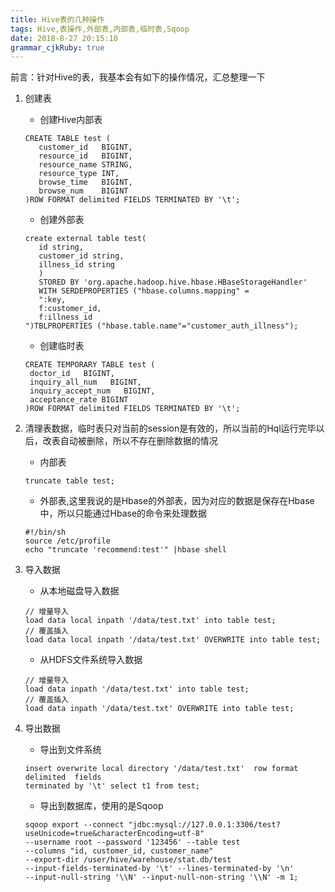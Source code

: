 ```yaml
---
title: Hive表的几种操作 
tags: Hive,表操作,外部表,内部表,临时表,Sqoop
date: 2018-8-27 20:15:10
grammar_cjkRuby: true
---
```

前言：针对Hive的表，我基本会有如下的操作情况，汇总整理一下

 1. 创建表
	 * 创建Hive内部表
	 ```
	 CREATE TABLE test (
		customer_id   BIGINT,
		resource_id   BIGINT,
		resource_name STRING,
		resource_type INT,
		browse_time   BIGINT,
		browse_num    BIGINT
    )ROW FORMAT delimited FIELDS TERMINATED BY '\t';
	 ```
	 * 创建外部表
	 ```
	 create external table test(
		id string,
		customer_id string,
		illness_id string
		)
		STORED BY 'org.apache.hadoop.hive.hbase.HBaseStorageHandler' 
		WITH SERDEPROPERTIES ("hbase.columns.mapping" = 
		":key,
		f:customer_id,
		f:illness_id
	")TBLPROPERTIES ("hbase.table.name"="customer_auth_illness"); 
	 ```
	 * 创建临时表
	 ```
	 CREATE TEMPORARY TABLE test (
	  doctor_id   BIGINT,
	  inquiry_all_num   BIGINT,
	  inquiry_accept_num   BIGINT,
	  acceptance_rate BIGINT
	)ROW FORMAT delimited FIELDS TERMINATED BY '\t';
	 ```

2. 清理表数据，临时表只对当前的session是有效的，所以当前的Hql运行完毕以后，改表自动被删除，所以不存在删除数据的情况
	* 内部表
	
	```
	truncate table test;
	```
	* 外部表,这里我说的是Hbase的外部表，因为对应的数据是保存在Hbase中，所以只能通过Hbase的命令来处理数据
	``` shell
	#!/bin/sh
	source /etc/profile
	echo "truncate 'recommend:test'" |hbase shell
	```

3. 导入数据
	* 从本地磁盘导入数据
	```
	// 增量导入
	load data local inpath '/data/test.txt' into table test;
	// 覆盖插入
	load data local inpath '/data/test.txt' OVERWRITE into table test;
	```
	* 从HDFS文件系统导入数据
 
 	```
	// 增量导入
	load data inpath '/data/test.txt' into table test;
	// 覆盖插入
	load data inpath '/data/test.txt' OVERWRITE into table test;
 	```

4. 导出数据
	* 导出到文件系统
	```
	insert overwrite local directory '/data/test.txt'  row format delimited  fields 
	terminated by '\t' select t1 from test;
	```
   * 导出到数据库，使用的是Sqoop
   ```
   sqoop export --connect "jdbc:mysql://127.0.0.1:3306/test?useUnicode=true&characterEncoding=utf-8" 
   --username root --password '123456' --table test  
   --columns "id, customer_id, customer_name" 
   --export-dir /user/hive/warehouse/stat.db/test 
   --input-fields-terminated-by '\t' --lines-terminated-by '\n' 
   --input-null-string '\\N' --input-null-non-string '\\N' -m 1;

   ```